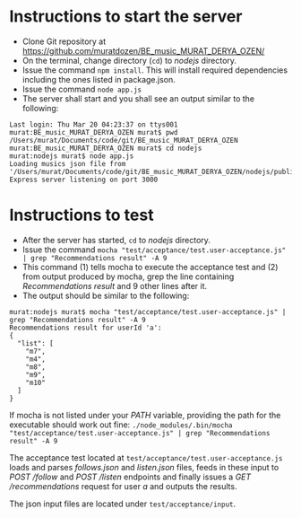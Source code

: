 Instructions to start the server
=========

  - Clone Git repository at https://github.com/muratdozen/BE_music_MURAT_DERYA_OZEN/ 
  - On the terminal, change directory (```cd```) to *nodejs* directory. 
  - Issue the command ```npm install```. This will install required dependencies including the ones listed in package.json.
  - Issue the command ```node app.js```
  - The server shall start and you shall see an output similar to the following:
```
Last login: Thu Mar 20 04:23:37 on ttys001
murat:BE_music_MURAT_DERYA_OZEN murat$ pwd
/Users/murat/Documents/code/git/BE_music_MURAT_DERYA_OZEN
murat:BE_music_MURAT_DERYA_OZEN murat$ cd nodejs
murat:nodejs murat$ node app.js
Loading musics json file from '/Users/murat/Documents/code/git/BE_music_MURAT_DERYA_OZEN/nodejs/public/json/musics.json'
Express server listening on port 3000
```

Instructions to test
=========

  - After the server has started, ```cd``` to *nodejs* directory. 
  - Issue the command ```mocha "test/acceptance/test.user-acceptance.js" | grep "Recommendations result" -A 9```
  - This command (1) tells mocha to execute the acceptance test and (2) from output produced by mocha, grep the line containing *Recommendations result* and 9 other lines after it. 
  - The output should be similar to the following:

```
murat:nodejs murat$ mocha "test/acceptance/test.user-acceptance.js" | grep "Recommendations result" -A 9
Recommendations result for userId 'a':
{
  "list": [
    "m7",
    "m4",
    "m8",
    "m9",
    "m10"
  ]
}
```

If mocha is not listed under your *PATH* variable, providing the path for the executable should work out fine: ```./node_modules/.bin/mocha "test/acceptance/test.user-acceptance.js" | grep "Recommendations result" -A 9```

The acceptance test located at ```test/acceptance/test.user-acceptance.js``` loads and parses *follows.json* and *listen.json* files, feeds in these input to *POST /follow* and *POST /listen* endpoints and finally issues a *GET /recommendations* request for user *a* and outputs the results.

The json input files are located under ```test/acceptance/input```.
